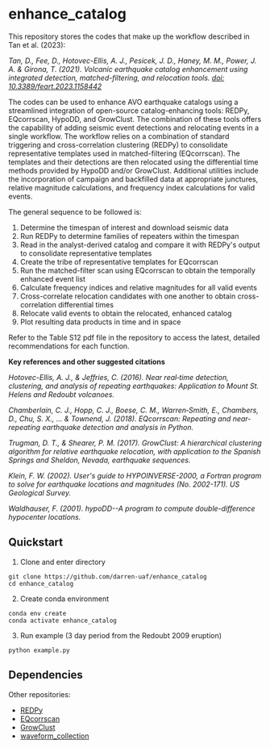 enhance_catalog
============

This repository stores the codes that make up the workflow described in Tan et al. (2023): 

*Tan, D., Fee, D., Hotovec-Ellis, A. J., Pesicek, J. D., Haney, M. M., Power, J. A. & Girona, T. (2021). Volcanic earthquake catalog enhancement using integrated detection, matched-filtering, and relocation tools. [doi: 10.3389/feart.2023.1158442](https://doi.org/10.3389/feart.2023.1158442)*

The codes can be used to enhance AVO earthquake catalogs using a streamlined integration of open-source catalog-enhancing tools: REDPy, EQcorrscan, HypoDD, and GrowClust. The combination of these tools offers the capability of adding seismic event detections and relocating events in a single workflow. The workflow relies on a combination of standard triggering and cross-correlation clustering (REDPy) to consolidate representative templates used in matched-filtering (EQcorrscan). The templates and their detections are then relocated using the differential time methods provided by HypoDD and/or GrowClust. Additional utilities include the incorporation of campaign and backfilled data at appropriate junctures, relative magnitude calculations, and frequency index calculations for valid events.

The general sequence to be followed is:
1. Determine the timespan of interest and download seismic data
2. Run REDPy to determine families of repeaters within the timespan
3. Read in the analyst-derived catalog and compare it with REDPy's output to consolidate representative templates
4. Create the tribe of representative templates for EQcorrscan
5. Run the matched-filter scan using EQcorrscan to obtain the temporally enhanced event list
6. Calculate frequency indices and relative magnitudes for all valid events
7. Cross-correlate relocation candidates with one another to obtain cross-correlation differential times
8. Relocate valid events to obtain the relocated, enhanced catalog
9. Plot resulting data products in time and in space

Refer to the Table S12 pdf file in the repository to access the latest, detailed recommendations for each function. 

**Key references and other suggested citations**

*Hotovec-Ellis, A. J., & Jeffries, C. (2016). Near real‐time detection, clustering, and analysis of repeating earthquakes: Application to Mount St. Helens and Redoubt volcanoes.*

*Chamberlain, C. J., Hopp, C. J., Boese, C. M., Warren‐Smith, E., Chambers, D., Chu, S. X., ... & Townend, J. (2018). EQcorrscan: Repeating and near‐repeating earthquake detection and analysis in Python.*

*Trugman, D. T., & Shearer, P. M. (2017). GrowClust: A hierarchical clustering algorithm for relative earthquake relocation, with application to the Spanish Springs and Sheldon, Nevada, earthquake sequences.*

*Klein, F. W. (2002). User's guide to HYPOINVERSE-2000, a Fortran program to solve for earthquake locations and magnitudes (No. 2002-171). US Geological Survey.*

*Waldhauser, F. (2001). hypoDD--A program to compute double-difference hypocenter locations.*

Quickstart
----------

1. Clone and enter directory

```
git clone https://github.com/darren-uaf/enhance_catalog
cd enhance_catalog
```

2. Create conda environment

```
conda env create
conda activate enhance_catalog
```

3. Run example (3 day period from the Redoubt 2009 eruption)

```
python example.py
```

Dependencies
------------

Other repositories:
* [REDPy](https://github.com/ahotovec/REDPy)
* [EQcorrscan](https://github.com/eqcorrscan/EQcorrscan)
* [GrowClust](https://github.com/dttrugman/GrowClust)
* [waveform_collection](https://github.com/uafgeotools/waveform_collection)


<!--stackedit_data:
eyJwcm9wZXJ0aWVzIjoiZXh0ZW5zaW9uczpcbiAgcHJlc2V0Oi
BnZm1cbiAgbWFya2Rvd246XG4gICAgYnJlYWtzOiBmYWxzZVxu
IiwiaGlzdG9yeSI6WzYxMTk4MTkwMCwxOTg3MzQ1MzEwLDQzMD
M3MzM1OSw0MzAzNzMzNTldfQ==
-->
